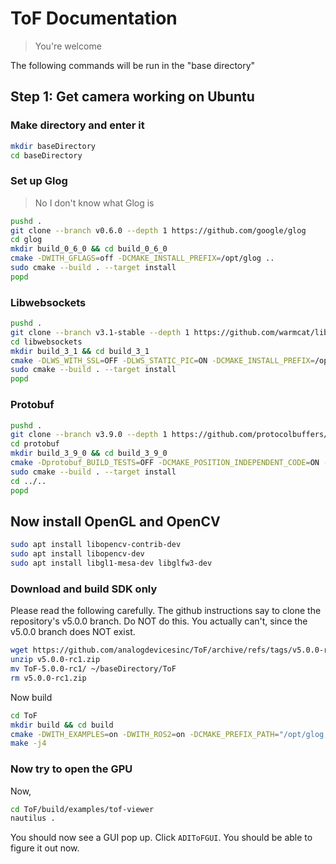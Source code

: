 # ToF Documentation
> You're welcome

The following commands will be run in the "base directory"

## Step 1: Get camera working on Ubuntu
### Make directory and enter it
```bash
mkdir baseDirectory
cd baseDirectory
```

### Set up Glog
> No I don't know what Glog is
```bash
pushd .
git clone --branch v0.6.0 --depth 1 https://github.com/google/glog
cd glog
mkdir build_0_6_0 && cd build_0_6_0
cmake -DWITH_GFLAGS=off -DCMAKE_INSTALL_PREFIX=/opt/glog ..
sudo cmake --build . --target install
popd
```

### Libwebsockets
```bash
pushd .
git clone --branch v3.1-stable --depth 1 https://github.com/warmcat/libwebsockets
cd libwebsockets
mkdir build_3_1 && cd build_3_1
cmake -DLWS_WITH_SSL=OFF -DLWS_STATIC_PIC=ON -DCMAKE_INSTALL_PREFIX=/opt/websockets ..
sudo cmake --build . --target install
popd
```

### Protobuf
```bash
pushd .
git clone --branch v3.9.0 --depth 1 https://github.com/protocolbuffers/protobuf
cd protobuf
mkdir build_3_9_0 && cd build_3_9_0
cmake -Dprotobuf_BUILD_TESTS=OFF -DCMAKE_POSITION_INDEPENDENT_CODE=ON -DCMAKE_INSTALL_PREFIX=/opt/protobuf ../cmake
sudo cmake --build . --target install
cd ../..
popd
```

## Now install OpenGL and OpenCV
```bash
sudo apt install libopencv-contrib-dev
sudo apt install libopencv-dev
sudo apt install libgl1-mesa-dev libglfw3-dev
```

### Download and build SDK only
Please read the following carefully.
The github instructions say to clone the repository's v5.0.0 branch. Do NOT do this. You actually can't, since the v5.0.0 branch does NOT exist.

```bash
wget https://github.com/analogdevicesinc/ToF/archive/refs/tags/v5.0.0-rc1.zip
unzip v5.0.0-rc1.zip
mv ToF-5.0.0-rc1/ ~/baseDirectory/ToF
rm v5.0.0-rc1.zip
```

Now build

```bash
cd ToF
mkdir build && cd build
cmake -DWITH_EXAMPLES=on -DWITH_ROS2=on -DCMAKE_PREFIX_PATH="/opt/glog;/opt/protobuf;/opt/websockets" ..
make -j4
```

### Now try to open the GPU
Now,
```bash
cd ToF/build/examples/tof-viewer
nautilus .
```

You should now see a GUI pop up. Click `ADIToFGUI`. You should be able to figure it out now.
